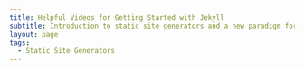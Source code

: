 ```yaml
---
title: Helpful Videos for Getting Started with Jekyll
subtitle: Introduction to static site generators and a new paradigm for building websites
layout: page
tags:
  - Static Site Generators
---
```

